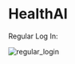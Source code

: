 # HealthAI
Regular Log In:

![regular_login](https://user-images.githubusercontent.com/21202923/49418469-e6b28d00-f747-11e8-9c23-48266ba589d3.gif)
